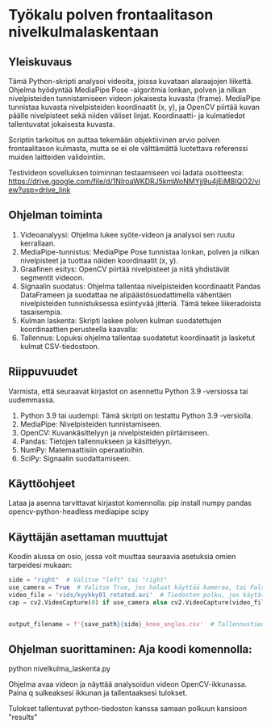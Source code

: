 # Työkalu polven frontaalitason nivelkulmalaskentaan 

## Yleiskuvaus

Tämä Python-skripti analysoi videoita, joissa kuvataan alaraajojen liikettä. Ohjelma hyödyntää MediaPipe Pose -algoritmia lonkan, polven ja nilkan nivelpisteiden tunnistamiseen videon jokaisesta kuvasta (frame). MediaPipe tunnistaa kuvasta nivelpisteiden koordinaatit (x, y), ja OpenCV piirtää kuvan päälle nivelpisteet sekä niiden väliset linjat. Koordinaatti- ja kulmatiedot tallentuvatat jokaisesta kuvasta.

Scriptin tarkoitus on auttaa tekemään objektiivinen arvio polven frontaalitason kulmasta, mutta se ei ole välttämättä luotettava referenssi muiden laitteiden validointiin. 

Testivideon sovelluksen toiminnan testaamiseen voi ladata osoitteesta: https://drive.google.com/file/d/1NIroaWKDRJ5kmWoNMYjj9u4jEiMBIQO2/view?usp=drive_link

## Ohjelman toiminta
1. Videoanalyysi: Ohjelma lukee syöte-videon ja analysoi sen ruutu kerrallaan. 
2. MediaPipe-tunnistus: MediaPipe Pose tunnistaa lonkan, polven ja nilkan nivelpisteet ja tuottaa näiden koordinaatit (x, y).
3. Graafinen esitys: OpenCV piirtää nivelpisteet ja niitä yhdistävät segmentit videoon.
4. Signaalin suodatus: Ohjelma tallentaa nivelpisteiden koordinaatit Pandas DataFrameen ja suodattaa ne alipäästösuodattimella vähentäen nivelpisteiden tunnistuksessa esiintyvää jitteriä. Tämä tekee liikeradoista tasaisempia.
5. Kulman laskenta: Skripti laskee polven kulman suodatettujen koordinaattien perusteella kaavalla:
6. Tallennus: Lopuksi ohjelma tallentaa suodatetut koordinaatit ja lasketut kulmat CSV-tiedostoon.

## Riippuvuudet
Varmista, että seuraavat kirjastot on asennettu Python 3.9 -versiossa tai uudemmassa.

1. Python 3.9 tai uudempi: Tämä skripti on testattu Python 3.9 -versiolla.
2. MediaPipe: Nivelpisteiden tunnistamiseen.
3. OpenCV: Kuvankäsittelyyn ja nivelpisteiden piirtämiseen.
4. Pandas: Tietojen tallennukseen ja käsittelyyn.
5. NumPy: Matemaattisiin operaatioihin.
6. SciPy: Signaalin suodattamiseen.

## Käyttöohjeet
Lataa ja asenna tarvittavat kirjastot komennolla:
pip install numpy pandas opencv-python-headless mediapipe scipy

## Käyttäjän asettaman muuttujat

Koodin alussa on osio, jossa voit muuttaa seuraavia asetuksia omien tarpeidesi mukaan:

```python
side = "right"  # Valitse "left" tai "right"
use_camera = True  # Valitse True, jos haluat käyttää kameraa, tai False, jos käytät tiedostoa
video_file = 'vids/kyykky01_rotated.avi'  # Tiedoston polku, jos käytät videota
cap = cv2.VideoCapture(0) if use_camera else cv2.VideoCapture(video_file)  # VideoCapture valinta


output_filename = f'{save_path}{side}_knee_angles.csv'  # Tallennustiedoston nimi
```

## Ohjelman suorittaminen: Aja koodi komennolla:

python nivelkulma_laskenta.py

Ohjelma avaa videon ja näyttää analysoidun videon OpenCV-ikkunassa. Paina q sulkeaksesi ikkunan ja tallentaaksesi tulokset.

Tulokset tallentuvat python-tiedoston kanssa samaan polkuun kansioon "results"


